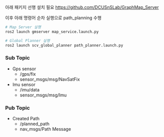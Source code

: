 아래 패키지 선행 설치 필요
https://github.com/DCUSnSLab/GraphMap_Server

이후 아래 명령어 순차 실행으로 path_planning 수행

```bash
# Map Server 실행
ros2 launch gmserver map_service.launch.py

# Global Planner 실행
ros2 launch scv_global_planner path_planner.launch.py
```

### Sub Topic
- Gps sensor
  - /gps/fix
  - sensor_msgs/msg/NavSatFix
- Imu sensor
  - /imu/data
  - sensor_msgs/msg/Imu

### Pub Topic
- Created Path
  - /planned_path
  - nav_msgs/Path Message
